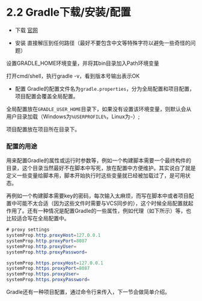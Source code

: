 # 2.2 Gradle下载/安装/配置

- 下载
[官网](http://www.gradle.org/)

- 安装
直接解压到任何路径（最好不要包含中文等特殊字符以避免一些奇怪的问题）

设置GRADLE_HOME环境变量，并将其bin目录加入Path环境变量

打开cmd/shell，执行gradle -v，看到版本号输出表示OK

- 配置
Gradle的配置文件名为`gradle.properties`，分为全局配置和项目配置，项目配置会覆盖全局配置。

全局配置放在`GRADLE_USER_HOME`目录下，如果没有设置该环境变量，则默认会从用户目录加载（Windows为`%USERPROFILE%`，Linux为`~`）;

项目配置放在项目所在目录下。

### 配置的用途

用来配置Gradle的属性或运行时参数等，例如一个构建脚本需要一个最终构件的目录，这个目录当然最好不在脚本中写死，放在配置中方便维护。其实说白了就是定义一些变量给脚本用，脚本开始执行时这些变量就已经被加载过了，是可用状态。

再例如一个构建脚本需要key的密码，每次输入太麻烦，而写在脚本中或者项目配置中可能不太合适（因为这些文件时需要与VCS同步的），这个时候全局配置就起作用了。还有一种情况是配置Gradle的一些属性，例如代理（如下所示）等，也比较适合写在全局配置中。

```java
# proxy settings
systemProp.http.proxyHost=127.0.0.1
systemProp.http.proxyPort=8087
systemProp.http.proxyUser=
systemProp.http.proxyPassword=

systemProp.https.proxyHost=127.0.0.1
systemProp.https.proxyPort=8087
systemProp.https.proxyUser=
systemProp.https.proxyPassword=
```

Gradle还有一种项目配置，通过命令行来传入，下一节会做简单介绍。
